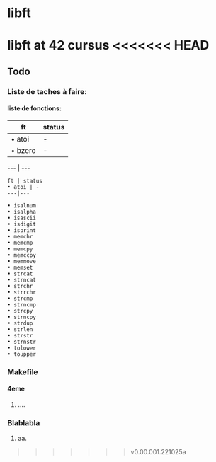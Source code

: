 # libft
libft at 42 cursus
<<<<<<< HEAD
=======

## Todo

### Liste de taches à faire:
#### liste de fonctions:

  ft  | status 
  --- | ---
  • atoi | -
  • bzero | -
  

  --- | --- 

    ft | status
    • atoi | -
    ---|---

    • isalnum    
    • isalpha
    • isascii
    • isdigit
    • isprint
    • memchr
    • memcmp
    • memcpy
    • memccpy
    • memmove
    • memset
    • strcat
    • strncat
    • strchr
    • strrchr
    • strcmp
    • strncmp
    • strcpy
    • strncpy
    • strdup
    • strlen
    • strstr
    • strnstr
    • tolower
    • toupper
    
### Makefile

#### 4eme
  1. ....
 
### Blablabla
  1. aa.
>>>>>>> v0.00.001.221025a
